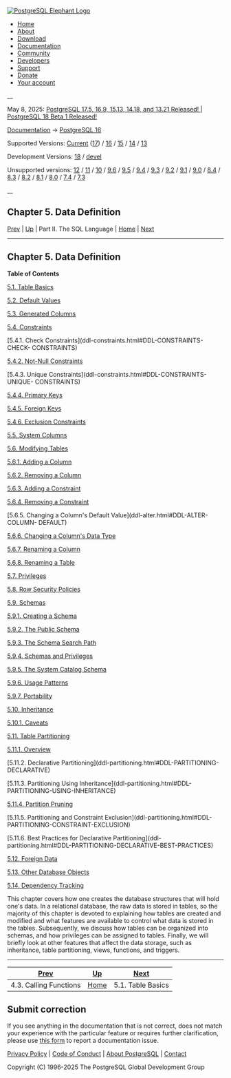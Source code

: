 [ ![PostgreSQL Elephant Logo](/media/img/about/press/elephant.png) ](/)

  * [Home](/ "Home")
  * [About](/about/ "About")
  * [Download](/download/ "Download")
  * [Documentation](/docs/ "Documentation")
  * [Community](/community/ "Community")
  * [Developers](/developer/ "Developers")
  * [Support](/support/ "Support")
  * [Donate](/about/donate/ "Donate")
  * [Your account](/account/ "Your account")

__

May 8, 2025: [ PostgreSQL 17.5, 16.9, 15.13, 14.18, and 13.21 Released! ](/about/news/postgresql-175-169-1513-1418-and-1321-released-3072/) | [ PostgreSQL 18 Beta 1 Released! ](/about/news/postgresql-18-beta-1-released-3070/)

[Documentation](/docs/ "Documentation") -> [PostgreSQL
16](/docs/16/index.html)

Supported Versions: [Current](/docs/current/ddl.html "PostgreSQL 17 -
Chapter 5. Data Definition") ([17](/docs/17/ddl.html "PostgreSQL 17 -
Chapter 5. Data Definition")) / [16](/docs/16/ddl.html "PostgreSQL 16 -
Chapter 5. Data Definition") / [15](/docs/15/ddl.html "PostgreSQL 15 -
Chapter 5. Data Definition") / [14](/docs/14/ddl.html "PostgreSQL 14 -
Chapter 5. Data Definition") / [13](/docs/13/ddl.html "PostgreSQL 13 -
Chapter 5. Data Definition")

Development Versions: [18](/docs/18/ddl.html "PostgreSQL 18 - Chapter 5. Data
Definition") / [devel](/docs/devel/ddl.html "PostgreSQL devel -
Chapter 5. Data Definition")

Unsupported versions: [12](/docs/12/ddl.html "PostgreSQL 12 - Chapter 5. Data
Definition") / [11](/docs/11/ddl.html "PostgreSQL 11 - Chapter 5. Data
Definition") / [10](/docs/10/ddl.html "PostgreSQL 10 - Chapter 5. Data
Definition") / [9.6](/docs/9.6/ddl.html "PostgreSQL 9.6 - Chapter 5. Data
Definition") / [9.5](/docs/9.5/ddl.html "PostgreSQL 9.5 - Chapter 5. Data
Definition") / [9.4](/docs/9.4/ddl.html "PostgreSQL 9.4 - Chapter 5. Data
Definition") / [9.3](/docs/9.3/ddl.html "PostgreSQL 9.3 - Chapter 5. Data
Definition") / [9.2](/docs/9.2/ddl.html "PostgreSQL 9.2 - Chapter 5. Data
Definition") / [9.1](/docs/9.1/ddl.html "PostgreSQL 9.1 - Chapter 5. Data
Definition") / [9.0](/docs/9.0/ddl.html "PostgreSQL 9.0 - Chapter 5. Data
Definition") / [8.4](/docs/8.4/ddl.html "PostgreSQL 8.4 - Chapter 5. Data
Definition") / [8.3](/docs/8.3/ddl.html "PostgreSQL 8.3 - Chapter 5. Data
Definition") / [8.2](/docs/8.2/ddl.html "PostgreSQL 8.2 - Chapter 5. Data
Definition") / [8.1](/docs/8.1/ddl.html "PostgreSQL 8.1 - Chapter 5. Data
Definition") / [8.0](/docs/8.0/ddl.html "PostgreSQL 8.0 - Chapter 5. Data
Definition") / [7.4](/docs/7.4/ddl.html "PostgreSQL 7.4 - Chapter 5. Data
Definition") / [7.3](/docs/7.3/ddl.html "PostgreSQL 7.3 - Chapter 5. Data
Definition")

__

Chapter 5. Data Definition  
---  
[Prev](sql-syntax-calling-funcs.html "4.3. Calling Functions")  | [Up](sql.html "Part II. The SQL Language") | Part II. The SQL Language | [Home](index.html "PostgreSQL 16.9 Documentation") |  [Next](ddl-basics.html "5.1. Table Basics")  
  
* * *

## Chapter 5. Data Definition

**Table of Contents**

[5.1. Table Basics](ddl-basics.html)

[5.2. Default Values](ddl-default.html)

[5.3. Generated Columns](ddl-generated-columns.html)

[5.4. Constraints](ddl-constraints.html)

    

[5.4.1. Check Constraints](ddl-constraints.html#DDL-CONSTRAINTS-CHECK-
CONSTRAINTS)

[5.4.2. Not-Null Constraints](ddl-constraints.html#DDL-CONSTRAINTS-NOT-NULL)

[5.4.3. Unique Constraints](ddl-constraints.html#DDL-CONSTRAINTS-UNIQUE-
CONSTRAINTS)

[5.4.4. Primary Keys](ddl-constraints.html#DDL-CONSTRAINTS-PRIMARY-KEYS)

[5.4.5. Foreign Keys](ddl-constraints.html#DDL-CONSTRAINTS-FK)

[5.4.6. Exclusion Constraints](ddl-constraints.html#DDL-CONSTRAINTS-EXCLUSION)

[5.5. System Columns](ddl-system-columns.html)

[5.6. Modifying Tables](ddl-alter.html)

    

[5.6.1. Adding a Column](ddl-alter.html#DDL-ALTER-ADDING-A-COLUMN)

[5.6.2. Removing a Column](ddl-alter.html#DDL-ALTER-REMOVING-A-COLUMN)

[5.6.3. Adding a Constraint](ddl-alter.html#DDL-ALTER-ADDING-A-CONSTRAINT)

[5.6.4. Removing a Constraint](ddl-alter.html#DDL-ALTER-REMOVING-A-CONSTRAINT)

[5.6.5. Changing a Column's Default Value](ddl-alter.html#DDL-ALTER-COLUMN-
DEFAULT)

[5.6.6. Changing a Column's Data Type](ddl-alter.html#DDL-ALTER-COLUMN-TYPE)

[5.6.7. Renaming a Column](ddl-alter.html#DDL-ALTER-RENAMING-COLUMN)

[5.6.8. Renaming a Table](ddl-alter.html#DDL-ALTER-RENAMING-TABLE)

[5.7. Privileges](ddl-priv.html)

[5.8. Row Security Policies](ddl-rowsecurity.html)

[5.9. Schemas](ddl-schemas.html)

    

[5.9.1. Creating a Schema](ddl-schemas.html#DDL-SCHEMAS-CREATE)

[5.9.2. The Public Schema](ddl-schemas.html#DDL-SCHEMAS-PUBLIC)

[5.9.3. The Schema Search Path](ddl-schemas.html#DDL-SCHEMAS-PATH)

[5.9.4. Schemas and Privileges](ddl-schemas.html#DDL-SCHEMAS-PRIV)

[5.9.5. The System Catalog Schema](ddl-schemas.html#DDL-SCHEMAS-CATALOG)

[5.9.6. Usage Patterns](ddl-schemas.html#DDL-SCHEMAS-PATTERNS)

[5.9.7. Portability](ddl-schemas.html#DDL-SCHEMAS-PORTABILITY)

[5.10. Inheritance](ddl-inherit.html)

    

[5.10.1. Caveats](ddl-inherit.html#DDL-INHERIT-CAVEATS)

[5.11. Table Partitioning](ddl-partitioning.html)

    

[5.11.1. Overview](ddl-partitioning.html#DDL-PARTITIONING-OVERVIEW)

[5.11.2. Declarative Partitioning](ddl-partitioning.html#DDL-PARTITIONING-
DECLARATIVE)

[5.11.3. Partitioning Using Inheritance](ddl-partitioning.html#DDL-
PARTITIONING-USING-INHERITANCE)

[5.11.4. Partition Pruning](ddl-partitioning.html#DDL-PARTITION-PRUNING)

[5.11.5. Partitioning and Constraint Exclusion](ddl-partitioning.html#DDL-
PARTITIONING-CONSTRAINT-EXCLUSION)

[5.11.6. Best Practices for Declarative Partitioning](ddl-
partitioning.html#DDL-PARTITIONING-DECLARATIVE-BEST-PRACTICES)

[5.12. Foreign Data](ddl-foreign-data.html)

[5.13. Other Database Objects](ddl-others.html)

[5.14. Dependency Tracking](ddl-depend.html)

This chapter covers how one creates the database structures that will hold
one's data. In a relational database, the raw data is stored in tables, so the
majority of this chapter is devoted to explaining how tables are created and
modified and what features are available to control what data is stored in the
tables. Subsequently, we discuss how tables can be organized into schemas, and
how privileges can be assigned to tables. Finally, we will briefly look at
other features that affect the data storage, such as inheritance, table
partitioning, views, functions, and triggers.

* * *

[Prev](sql-syntax-calling-funcs.html "4.3. Calling Functions")  | [Up](sql.html "Part II. The SQL Language") |  [Next](ddl-basics.html "5.1. Table Basics")  
---|---|---  
4.3. Calling Functions  | [Home](index.html "PostgreSQL 16.9 Documentation") |  5.1. Table Basics  
  
## Submit correction

If you see anything in the documentation that is not correct, does not match
your experience with the particular feature or requires further clarification,
please use [this form](/account/comments/new/16/ddl.html/) to report a
documentation issue.

[Privacy Policy](/about/privacypolicy) | [Code of Conduct](/about/policies/coc/) | [About PostgreSQL](/about/) | [Contact](/about/contact/)  

Copyright (C) 1996-2025 The PostgreSQL Global Development Group

